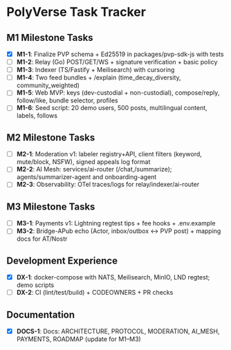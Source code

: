 
# PolyVerse Task Tracker

## M1 Milestone Tasks

- [x] **M1-1**: Finalize PVP schema + Ed25519 in packages/pvp-sdk-js with tests
- [ ] **M1-2**: Relay (Go) POST/GET/WS + signature verification + basic policy
- [ ] **M1-3**: Indexer (TS/Fastify + Meilisearch) with cursoring
- [ ] **M1-4**: Two feed bundles + /explain (time_decay_diversity, community_weighted)
- [ ] **M1-5**: Web MVP: keys (dev-custodial + non-custodial), compose/reply, follow/like, bundle selector, profiles
- [ ] **M1-6**: Seed script: 20 demo users, 500 posts, multilingual content, labels, follows

## M2 Milestone Tasks

- [ ] **M2-1**: Moderation v1: labeler registry+API, client filters (keyword, mute/block, NSFW), signed appeals log format
- [ ] **M2-2**: AI Mesh: services/ai-router (/chat,/summarize); agents/summarizer-agent and onboarding-agent
- [ ] **M2-3**: Observability: OTel traces/logs for relay/indexer/ai-router

## M3 Milestone Tasks

- [ ] **M3-1**: Payments v1: Lightning regtest tips + fee hooks + .env.example
- [ ] **M3-2**: Bridge-APub echo (Actor, inbox/outbox ↔ PVP post) + mapping docs for AT/Nostr

## Development Experience

- [x] **DX-1**: docker-compose with NATS, Meilisearch, MinIO, LND regtest; demo scripts
- [ ] **DX-2**: CI (lint/test/build) + CODEOWNERS + PR checks

## Documentation

- [x] **DOCS-1**: Docs: ARCHITECTURE, PROTOCOL, MODERATION, AI_MESH, PAYMENTS, ROADMAP (update for M1–M3)
